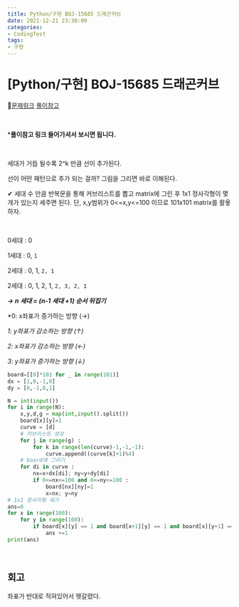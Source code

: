 ```yaml
---
title: Python/구현 BOJ-15685 드래곤커브
date: 2021-12-21 23:30:09
categories:
- CodingTest
tags:
- 구현
---
```


# [Python/구현] BOJ-15685 드래곤커브

📌[문제링크](https://www.acmicpc.net/problem/15685) [풀이참고](https://tmdrl5779.tistory.com/146)

  <BR>

***풀이참고 링크 들어가셔서 보시면 됩니다.** 

<BR>

세대가 거듭 될수록 2^k 만큼 선이 추가된다.

선이 어떤 패턴으로 추가 되는 걸까? 그림을 그리면 바로 이해된다. 

✔ 세대 수 만큼 반복문을 통해 커브리스트를 뽑고 matrix에 그린 후 1x1 정사각형이 몇개가 있는지 세주면 된다. 단, x,y범위가 0<=x,y<=100 이므로 101x101 matrix를 활욯하자.

<BR>

0세대 : 0

1세대 : 0, `1`

2세대 : 0, 1, `2, 1`

2세대 : 0, 1, 2, 1, `2, 3, 2, 1`

***-> n 세대  = (n-1 세대 +1) 순서 뒤집기***

*0: x좌표가 증가하는 방향 (→)

*1: y좌표가 감소하는 방향 (↑)*

*2: x좌표가 감소하는 방향 (←)*

*3: y좌표가 증가하는 방향 (↓)*



```python
board=[[0]*101 for _ in range(101)]
dx = [1,0,-1,0]
dy = [0,-1,0,1]

N = int(input())
for i in range(N):
    x,y,d,g = map(int,input().split())
    board[x][y]=1
    curve = [d]
    # 커브리스트 생성
    for j in range(g) :
        for k in range(len(curve)-1,-1,-1):
            curve.append((curve[k]+1)%4)
    # board에 그리기
    for di in curve :
        nx=x+dx[di]; ny=y+dy[di]
        if 0<=nx<=100 and 0<=ny<=100 :
            board[nx][ny]=1
            x=nx; y=ny
# 1x1 정사각형 세기
ans=0
for x in range(100):
    for y in range(100):
        if board[x][y] == 1 and board[x+1][y] == 1 and board[x][y+1] == 1 and board[x+1][y+1] == 1:
            ans +=1
print(ans)
```

  <br>

## 회고

좌표가 반대로 적혀있어서 헷갈렸다.

